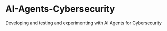 # AI-Agents-Cybersecurity
Developing and testing and experimenting with AI Agents for Cybersecurity
